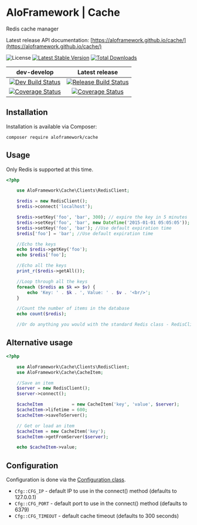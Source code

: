 # AloFramework | Cache #

Redis cache manager

Latest release API documentation: [https://aloframework.github.io/cache/](https://aloframework.github.io/cache/)

![License](https://poser.pugx.org/aloframework/cache/license?format=plastic)
[![Latest Stable Version](https://poser.pugx.org/aloframework/cache/v/stable?format=plastic)](https://packagist.org/packages/aloframework/cache)
[![Total Downloads](https://poser.pugx.org/aloframework/cache/downloads?format=plastic)](https://packagist.org/packages/aloframework/cache)

|                                                                                         dev-develop                                                                                         |                                                                                   Latest release                                                                                   |
|:-------------------------------------------------------------------------------------------------------------------------------------------------------------------------------------------:|:----------------------------------------------------------------------------------------------------------------------------------------------------------------------------------:|
|                              [![Dev Build Status](https://travis-ci.org/aloframework/cache.svg?branch=develop)](https://travis-ci.org/aloframework/cache)                             |                        [![Release Build Status](https://travis-ci.org/aloframework/cache.svg?branch=master)](https://travis-ci.org/aloframework/cache)                       |
| [![Coverage Status](https://coveralls.io/repos/aloframework/cache/badge.svg?branch=develop&amp;service=github)](https://coveralls.io/github/aloframework/cache?branch=develop)        | [![Coverage Status](https://coveralls.io/repos/aloframework/cache/badge.svg?branch=master&amp;service=github)](https://coveralls.io/github/aloframework/cache?branch=master) |

## Installation ##
Installation is available via Composer:

    composer require aloframework/cache


## Usage ##
Only Redis is supported at this time.

```php
<?php

    use AloFramework\Cache\Clients\RedisClient;

    $redis = new RedisClient();
    $redis->connect('localhost');

    $redis->setKey('foo', 'bar', 300); // expire the key in 5 minutes
    $redis->setKey('foo', 'bar', new DateTime('2015-01-01 05:05:05')); //Expire the key on 2015-01-01 05:05:05
    $redis->setKey('foo', 'bar'); //Use default expiration time
    $redis['foo'] = 'bar'; //Use default expiration time

    //Echo the keys
    echo $redis->getKey('foo');
    echo $redis['foo'];

    //Echo all the keys
    print_r($redis->getAll());

    //Loop through all the keys
    foreach ($redis as $k => $v) {
        echo 'Key: ' . $k . ', Value: ' . $v . '<br/>';
    }

    //Count the number of items in the database
    echo count($redis);

    //Or do anything you would with the standard Redis class - RedisClient extends it.
```

## Alternative usage ##

```php
<?php

    use AloFramework\Cache\Clients\RedisClient;
    use AloFramework\Cache\CacheItem;

    //Save an item
    $server = new RedisClient();
    $server->connect();

    $cacheItem           = new CacheItem('key', 'value', $server);
    $cacheItem->lifetime = 600;
    $cacheItem->saveToServer();

    // Get or load an item
    $cacheItem = new CacheItem('key');
    $cacheItem->getFromServer($server);

    echo $cacheItem->value;
```

## Configuration ##
Configuration is done via the [Configuration class](https://github.com/aloframework/config).

 - `Cfg::CFG_IP` - default IP to use in the connect() method (defaults to 127.0.0.1)
 - `Cfg::CFG_PORT` - default port to use in the connect() method (defaults to 6379)
 - `Cfg::CFG_TIMEOUT` - default cache timeout (defaults to 300 seconds)
